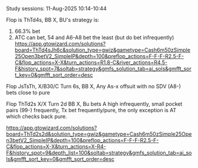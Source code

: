 
Study sessions:
11-Aug-2025 10:14-10:44


Flop is ThTd4s, BB X, BU's strategy is:
1. 66.3% bet
2. ATC can bet, 54 and A6-A8 bet the least (but do bet infrequently)
https://app.gtowizard.com/solutions?board=ThTd4sJh6c&solution_type=gwiz&gametype=Cash6m50zSimple25Open3betV2_SimpleIP&depth=100&preflop_actions=F-F-F-R2.5-F-C&flop_actions=X-X&turn_actions=R1.8-C&river_actions=R4.5-F&history_spot=7&soltab=strategy&gmfs_solution_tab=ai_sols&gmfft_sort_key=0&gmfft_sort_order=desc


Flop JsTsTh, X/B30/C Turn 6s, BB X, Any As-x offsuit with no SDV (A8-) bets close to pure

Flop ThTd2s X/X Turn 2d BB X,
Bu bets A high infrequently, small pocket pairs (99-) frequently, Tx bet frequently/pure, the only exception is AT which checks back pure.

https://app.gtowizard.com/solutions?board=ThTd2s2d&solution_type=gwiz&gametype=Cash6m50zSimple25Open3betV2_SimpleIP&depth=100&preflop_actions=F-F-F-R2.5-F-C&flop_actions=X-X&turn_actions=X-R4-F&history_spot=9&depth_list=100&soltab=strategy&gmfs_solution_tab=ai_sols&gmfft_sort_key=0&gmfft_sort_order=desc